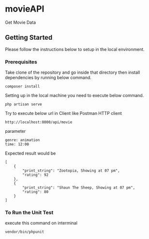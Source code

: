 # movieAPI

Get Movie Data

## Getting Started

Please follow the instructions below to setup in the local environment.

### Prerequisites

Take clone of the repository and go inside that directory then install dependencies by running below command.

```
composer install
```

Setting up in the local machine you need to execute below command.

```
php artisan serve
```

Try to execute below url in Client like Postman HTTP client

```
http://localhost:8000/api/movie
```

parameter

```
genre: animation
time: 12:00
```

Expected result would be

```
[
    {
        "print_string": "Zootopia, Showing at 07 pm",
        "rating": 92
    },
    {
        "print_string": "Shaun The Sheep, Showing at 07 pm",
        "rating": 80
    }
]
```

### To Run the Unit Test

execute this command on  interminal

```
vendor/bin/phpunit
```
